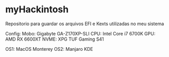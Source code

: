 # myHackintosh
Repositorio para guardar os arquivos EFI e Kexts utilizadas no meu sistema 

Config:
Mobo: Gigabyte GA-Z170XP-SLI
CPU: Intel Core i7 6700K
GPU: AMD RX 6600XT
NVME: XPG TUF Gaming S41

OS1: MacOS Monterey
OS2: Manjaro KDE
